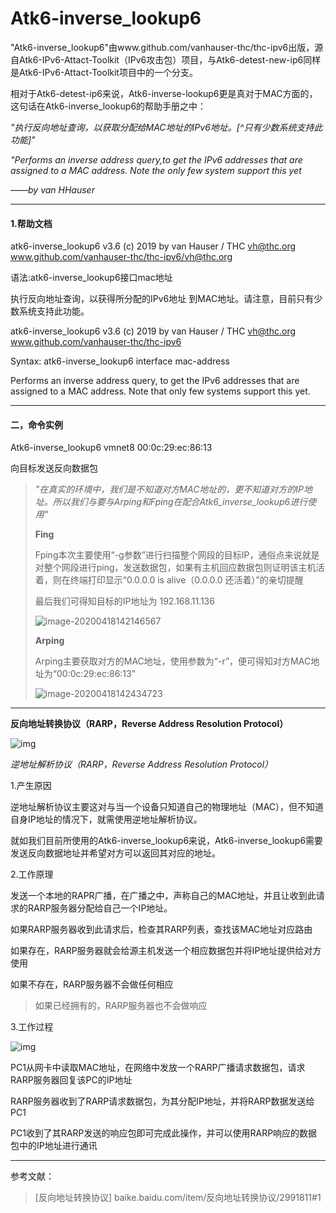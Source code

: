 # Atk6-inverse_lookup6

"Atk6-inverse_lookup6"由www.github.com/vanhauser-thc/thc-ipv6出版，源自Atk6-IPv6-Attact-Toolkit（IPv6攻击包）项目，与Atk6-detest-new-ip6同样是Atk6-IPv6-Attact-Toolkit项目中的一个分支。



相对于Atk6-detest-ip6来说，Atk6-inverse-lookup6更是真对于MAC方面的，这句话在Atk6-inverse_lookup6的帮助手册之中：



_"执行反向地址查询，以获取分配给MAC地址的IPv6地址。[^只有少数系统支持此功能]"_

_"Performs an inverse address query,to get the IPv6 addresses that are assigned to a MAC address. Note the only few system support this yet_





_——by van HHauser_

---



#### 1.帮助文档

[中文]:翻译

atk6-inverse_lookup6 v3.6 (c) 2019 by van Hauser / THC <vh@thc.org> www.github.com/vanhauser-thc/thc-ipv6</vh@thc.org>

语法:atk6-inverse_lookup6接口mac地址

执行反向地址查询，以获得所分配的IPv6地址
到MAC地址。请注意，目前只有少数系统支持此功能。



[EN]:官方

atk6-inverse_lookup6 v3.6 (c) 2019 by van Hauser / THC <vh@thc.org> www.github.com/vanhauser-thc/thc-ipv6

Syntax: atk6-inverse_lookup6 interface mac-address

Performs an inverse address query, to get the IPv6 addresses that are assigned
to a MAC address. Note that only few systems support this yet.

----



#### 二，命令实例

Atk6-inverse_lookup6 vmnet8 00:0c:29:ec:86:13

向目标发送反向数据包

> _"在真实的环境中，我们是不知道对方MAC地址的，更不知道对方的IP地址。所以我们与要与Arping和Fping在配合Atk6_inverse_lookup6进行使用"_
>
> 
>
> __Fing__
>
> Fping本次主要使用“-g参数”进行扫描整个网段的目标IP，通俗点来说就是对整个网段进行ping，发送数据包，如果有主机回应数据包则证明该主机活着，则在终端打印显示“0.0.0.0 is alive（0.0.0.0 还活着）”的亲切提醒
>
> 最后我们可得知目标的IP地址为 192.168.11.136
>
> ![image-20200418142146567](/home/kun/.config/Typora/typora-user-images/image-20200418142146567.png)
>
> 
>
> __Arping__
>
> Arping主要获取对方的MAC地址，使用参数为“-r”，便可得知对方MAC地址为“00:0c:29:ec:86:13”
>
> ![image-20200418142434723](/home/kun/.config/Typora/typora-user-images/image-20200418142434723.png)



---



__反向地址转换协议（RARP，Reverse Address Resolution Protocol）__



![img](https://bkimg.cdn.bcebos.com/pic/e4dde71190ef76c686c3a9ba9e16fdfaaf516709?x-bce-process=image/watermark,g_7,image_d2F0ZXIvYmFpa2U4MA==,xp_5,yp_5)



_逆地址解析协议（RARP，Reverse Address Resolution Protocol）_

1.产生原因

逆地址解析协议主要这对与当一个设备只知道自己的物理地址（MAC），但不知道自身IP地址的情况下，就需使用逆地址解析协议。

就如我们目前所使用的Atk6-inverse_lookup6来说，Atk6-inverse_lookup6需要发送反向数据地址并希望对方可以返回其对应的地址。



2.工作原理

发送一个本地的RAPR广播，在广播之中，声称自己的MAC地址，并且让收到此请求的RARP服务器分配给自己一个IP地址。

如果RARP服务器收到此请求后，检查其RARP列表，查找该MAC地址对应路由

如果存在，RARP服务器就会给源主机发送一个相应数据包并将IP地址提供给对方使用

如果不存在，RARP服务器不会做任何相应

> 如果已经拥有的，RARP服务器也不会做响应



3.工作过程



![img](https://bkimg.cdn.bcebos.com/pic/e4dde71190ef76c686c3a9ba9e16fdfaaf516709?x-bce-process=image/watermark,g_7,image_d2F0ZXIvYmFpa2U4MA==,xp_5,yp_5)



PC1从网卡中读取MAC地址，在网络中发放一个RARP广播请求数据包，请求RARP服务器回复该PC的IP地址

RARP服务器收到了RARP请求数据包，为其分配IP地址，并将RARP数据发送给PC1

PC1收到了其RARP发送的响应包即可完成此操作，并可以使用RARP响应的数据包中的IP地址进行通讯

----

参考文献：

> [反向地址转换协议] baike.baidu.com/item/反向地址转换协议/2991811#1